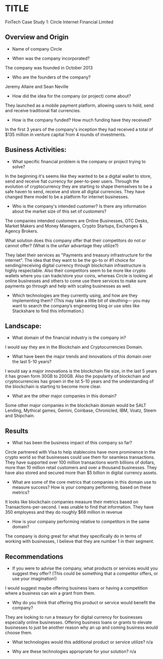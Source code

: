 # TITLE
FinTech Case Study 1: Circle Internet Financial Limited

## Overview and Origin


* Name of company
Circle

* When was the company incorporated?

The company was founded in October 2013

* Who are the founders of the company?

Jeremy Allaire and Sean Neville

* How did the idea for the company (or project) come about?

They launched as a mobile payment platform, allowing users to hold, send and receive traditional fiat currencies.

* How is the company funded? How much funding have they received?

In the first 3 years of the company's inception they had received a total of $135 million in venture capital from 4 rounds of investments.


## Business Activities:

* What specific financial problem is the company or project trying to solve?

In the beginning it's seems like they wanted to be a digital wallet to store, send and receive fiat currency for peer-to-peer users. Through the evolution of cryptocurrency they are starting to shape themselves to be a safe haven to send, receive and store all digital currencies. They have changed there model to be a platform for internet businesses.

* Who is the company's intended customer?  Is there any information about the market size of this set of customers?

The companies intended customers are Online Businesses, OTC Desks, Market Makers and Money Managers, Crypto Startups, Exchanges & Agency Brokers. 

What solution does this company offer that their competitors do not or cannot offer? (What is the unfair advantage they utilize?)

They label their services as "Payments and treasury infrastructure for the internet". The idea that they want to be the go-to or #1 choice for sending/receiving digital currency through blockchain infrastructure is highly respectable. Also their competitors seem to be more like crypto wallets where you can trade/store your coins, whereas Circle is looking at online businesses and others to come use there services to make sure payments go through and help with scaling businesses as well.

* Which technologies are they currently using, and how are they implementing them? (This may take a little bit of sleuthing–– you may want to search the company’s engineering blog or use sites like Stackshare to find this information.)


## Landscape:

* What domain of the financial industry is the company in?

I would say they are in the Blockchain and Cryptocurrencies Domain.

* What have been the major trends and innovations of this domain over the last 5-10 years?

I would say a major innovations is the blockchain file size, in the last 5 years it has grown form 30GB to 200GB. Also the popularity of blockchain and cryptocurrencies has grown in the lst 5-10 years and the understanding of the blockchain is starting to become more clear.

* What are the other major companies in this domain?

Some other major companies in the blockchain domain would be SALT Lending, Mythical games, Gemini, Coinbase, Chronicled, IBM, Voatz, Steem and Shipchain.


## Results

* What has been the business impact of this company so far?

Circle partnered with Visa to help stablecoins have more prominence in the crypto world so that businesses could use them for seamless transactions. They have supported over 100 million transactions worth billions of dollars, more than 10 million retail customers and over a thousand businesses. They have also stored and secured more than $5 billion in digital currency assets.

* What are some of the core metrics that companies in this domain use to measure success? How is your company performing, based on these metrics?

It looks like blockchain companies measure their metrics based on Transactions-per-second. I was unable to find that information. They have 350 employess and they do roughly $68 million in revenue

* How is your company performing relative to competitors in the same domain?

The company is doing great for what they specifically do in terms of working with businesses, I believe that they are number 1 in their segment.


## Recommendations

* If you were to advise the company, what products or services would you suggest they offer? (This could be something that a competitor offers, or use your imagination!)

I would suggest maybe offering business loans or having a competition where a business can win a grant from them.

* Why do you think that offering this product or service would benefit the company?

They are looking to run a treasury for digital currency for businesses especially online businesses. Offering business loans or grants to elevate businesses to just be another reason why an up and coming business would choose them.

* What technologies would this additional product or service utilize?
n/a

* Why are these technologies appropriate for your solution?
n/a
